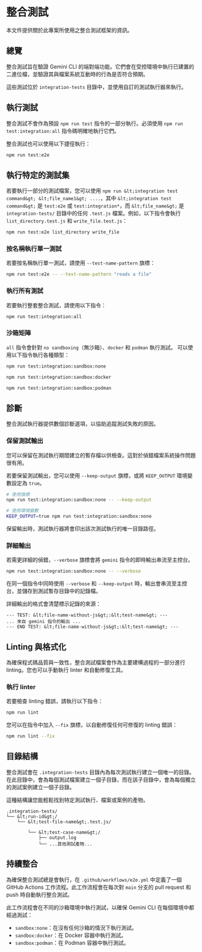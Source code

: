 # 整合測試

本文件提供關於此專案所使用之整合測試框架的資訊。

## 總覽

整合測試旨在驗證 Gemini CLI 的端對端功能。它們會在受控環境中執行已建置的二進位檔，並驗證其與檔案系統互動時的行為是否符合預期。

這些測試位於 `integration-tests` 目錄中，並使用自訂的測試執行器來執行。

## 執行測試

整合測試不會作為預設 `npm run test` 指令的一部分執行。必須使用 `npm run test:integration:all` 指令碼明確地執行它們。

整合測試也可以使用以下捷徑執行：

```bash
npm run test:e2e
```

## 執行特定的測試集

若要執行一部分的測試檔案，您可以使用 `npm run &lt;integration test command&gt; &lt;file_name1&gt; ....`，其中 `&lt;integration test command&gt;` 是 `test:e2e` 或 `test:integration*`，而 `&lt;file_name&gt;` 是 `integration-tests/` 目錄中的任何 `.test.js` 檔案。例如，以下指令會執行 `list_directory.test.js` 和 `write_file.test.js`：

```bash
npm run test:e2e list_directory write_file
```

### 按名稱執行單一測試

若要按名稱執行單一測試，請使用 `--test-name-pattern` 旗標：

```bash
npm run test:e2e -- --test-name-pattern "reads a file"
```

### 執行所有測試

若要執行整套整合測試，請使用以下指令：

```bash
npm run test:integration:all
```

### 沙箱矩陣

`all` 指令會針對 `no sandboxing`（無沙箱）、`docker` 和 `podman` 執行測試。
可以使用以下指令執行各種類型：

```bash
npm run test:integration:sandbox:none
```

```bash
npm run test:integration:sandbox:docker
```

```bash
npm run test:integration:sandbox:podman
```

## 診斷

整合測試執行器提供數個診斷選項，以協助追蹤測試失敗的原因。

### 保留測試輸出

您可以保留在測試執行期間建立的暫存檔以供檢查。這對於偵錯檔案系統操作問題很有用。

若要保留測試輸出，您可以使用 `--keep-output` 旗標，或將 `KEEP_OUTPUT` 環境變數設定為 `true`。

```bash
# 使用旗標
npm run test:integration:sandbox:none -- --keep-output

# 使用環境變數
KEEP_OUTPUT=true npm run test:integration:sandbox:none
```

保留輸出時，測試執行器將會印出該次測試執行的唯一目錄路徑。

### 詳細輸出

若需更詳細的偵錯，`--verbose` 旗標會將 `gemini` 指令的即時輸出串流至主控台。

```bash
npm run test:integration:sandbox:none -- --verbose
```

在同一個指令中同時使用 `--verbose` 和 `--keep-output` 時，輸出會串流至主控台，並儲存到測試暫存目錄中的記錄檔。

詳細輸出的格式會清楚標示記錄的來源：

```
--- TEST: &lt;file-name-without-js&gt;:&lt;test-name&gt; ---
... 來自 gemini 指令的輸出 ...
--- END TEST: &lt;file-name-without-js&gt;:&lt;test-name&gt; ---
```

## Linting 與格式化

為確保程式碼品質與一致性，整合測試檔案會作為主要建構過程的一部分進行 linting。您也可以手動執行 linter 和自動修復工具。

### 執行 linter

若要檢查 linting 錯誤，請執行以下指令：

```bash
npm run lint
```

您可以在指令中加入 `--fix` 旗標，以自動修復任何可修復的 linting 錯誤：

```bash
npm run lint --fix
```

## 目錄結構

整合測試會在 `.integration-tests` 目錄內為每次測試執行建立一個唯一的目錄。在此目錄中，會為每個測試檔案建立一個子目錄，而在該子目錄中，會為每個獨立的測試案例建立一個子目錄。

這種結構讓您能輕鬆找到特定測試執行、檔案或案例的產物。

```
.integration-tests/
└── &lt;run-id&gt;/
    └── &lt;test-file-name&gt;.test.js/

        └── &lt;test-case-name&gt;/
            ├── output.log
            └── ...其他測試產物...
```

## 持續整合

為確保整合測試總是會執行，在 `.github/workflows/e2e.yml` 中定義了一個 GitHub Actions 工作流程。此工作流程會在每次對 `main` 分支的 pull request 和 push 時自動執行整合測試。

此工作流程會在不同的沙箱環境中執行測試，以確保 Gemini CLI 在每個環境中都經過測試：

- `sandbox:none`：在沒有任何沙箱的情況下執行測試。
- `sandbox:docker`：在 Docker 容器中執行測試。
- `sandbox:podman`：在 Podman 容器中執行測試。
